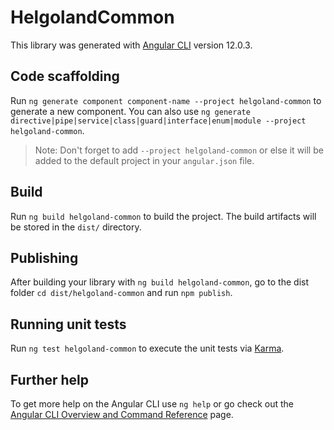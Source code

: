 # HelgolandCommon

This library was generated with [Angular CLI](https://github.com/angular/angular-cli) version 12.0.3.

## Code scaffolding

Run `ng generate component component-name --project helgoland-common` to generate a new component. You can also use `ng generate directive|pipe|service|class|guard|interface|enum|module --project helgoland-common`.
> Note: Don't forget to add `--project helgoland-common` or else it will be added to the default project in your `angular.json` file. 

## Build

Run `ng build helgoland-common` to build the project. The build artifacts will be stored in the `dist/` directory.

## Publishing

After building your library with `ng build helgoland-common`, go to the dist folder `cd dist/helgoland-common` and run `npm publish`.

## Running unit tests

Run `ng test helgoland-common` to execute the unit tests via [Karma](https://karma-runner.github.io).

## Further help

To get more help on the Angular CLI use `ng help` or go check out the [Angular CLI Overview and Command Reference](https://angular.io/cli) page.
